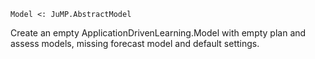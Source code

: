 ```
Model <: JuMP.AbstractModel
```

Create an empty ApplicationDrivenLearning.Model with empty plan and assess models, missing forecast model and default settings.
